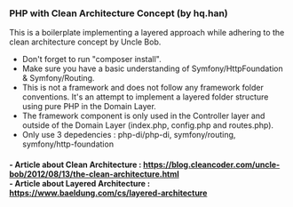 ### PHP with Clean Architecture Concept (by hq.han)
This is a boilerplate implementing a layered approach while adhering to the clean architecture concept by Uncle Bob.
- Don't forget to run "composer install".
- Make sure you have a basic understanding of Symfony/HttpFoundation & Symfony/Routing.
- This is not a framework and does not follow any framework folder conventions. It's an attempt to implement a layered folder structure using pure PHP in the Domain Layer.
- The framework component is only used in the Controller layer and outside of the Domain Layer (index.php, config.php and routes.php).
- Only use 3 depedencies : php-di/php-di, symfony/routing, symfony/http-foundation

#### - Article about Clean Architecture : https://blog.cleancoder.com/uncle-bob/2012/08/13/the-clean-architecture.html <br> - Article about Layered Architecture : https://www.baeldung.com/cs/layered-architecture
